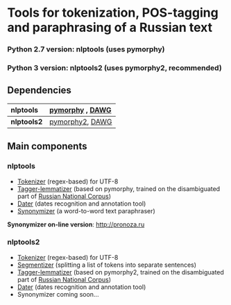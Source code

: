 # Tools for tokenization, POS-tagging and paraphrasing of a Russian text #

### Python 2.7 version: nlptools (uses pymorphy) ###
### Python 3 version: nlptools2 (uses pymorphy2, recommended) ###

## Dependencies ##
| **nlptools** | <a href='http://pythonhosted.org/pymorphy/'>pymorphy</a> , <a href='http://pypi.python.org/pypi/DAWG'>DAWG</a> |
|:-------------|:---------------------------------------------------------------------------------------------------------------|
| **nlptools2**| <a href='http://pymorphy2.readthedocs.org'>pymorphy2</a>, <a href='http://pypi.python.org/pypi/DAWG'>DAWG</a>  |

## Main components ##
### nlptools ###
  * <a href='https://code.google.com/p/nlptools-ru/source/browse/nlptools/tokenizer.py'>Tokenizer</a> (regex-based) for UTF-8
  * <a href='https://code.google.com/p/nlptools-ru/source/browse/nlptools/tagger.py'>Tagger-lemmatizer</a> (based on pymorphy, trained on the disambiguated part of <a href='http://ruscorpora.ru'>Russian National Corpus</a>)
  * <a href='https://code.google.com/p/nlptools-ru/source/browse/nlptools/dater.py'>Dater</a> (dates recognition and annotation tool)
  * <a href='https://code.google.com/p/nlptools-ru/source/browse/nlptools/synonimizer.py'>Synonymizer</a> (a word-to-word text paraphraser)

**Synonymizer on-line version**: http://pronoza.ru

### nlptools2 ###
  * <a href='https://code.google.com/p/nlptools-ru/source/browse/nlptools2/tokenizer.py'>Tokenizer</a> (regex-based) for UTF-8
  * <a href='https://code.google.com/p/nlptools-ru/source/browse/nlptools2/segmentizer.py'>Segmentizer</a> (splitting a list of tokens into separate sentences)
  * <a href='https://code.google.com/p/nlptools-ru/source/browse/nlptools2/tagger.py'>Tagger-lemmatizer</a> (based on pymorphy2, trained on the disambiguated part of <a href='http://ruscorpora.ru'>Russian National Corpus</a>)
  * <a href='https://code.google.com/p/nlptools-ru/source/browse/nlptools2/dater.py'>Dater</a> (dates recognition and annotation tool)
  * Synonymizer coming soon...

